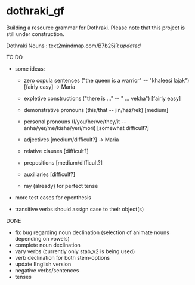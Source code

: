 # dothraki_gf
Building a resource grammar for Dothraki. Please note that this project is still under construction.

Dothraki Nouns : text2mindmap.com/B7b25jR *updated*

TO DO


* some ideas:
  * zero copula sentences ("the queen is a warrior" -- "khaleesi lajak") [fairly easy] -> Maria
  * expletive constructions ("there is ..." -- " ... vekha") [fairly easy]
  * demonstrative pronouns (this/that -- jin/haz/rek) [medium]
  * personal pronouns (I/you/he/we/they/it -- anha/yer/me/kisha/yeri/mori) [somewhat difficult?]
  * adjectives [medium/difficult?] -> Maria 

  * relative clauses [difficult?]
  * prepositions [medium/difficult?]
  * auxiliaries [difficult?]
  * ray (already) for perfect tense
  
* more test cases for epenthesis
* transitive verbs should assign case to their object(s)


DONE

* fix bug regarding noun declination (selection of animate nouns depending on vowels)
* complete noun declination
* vary verbs (currently only stab_v2 is being used)
* verb declination for both stem-options
* update English version
* negative verbs/sentences
* tenses